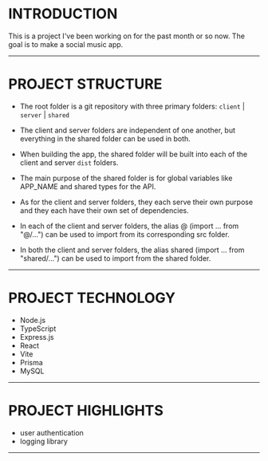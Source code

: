 # INTRODUCTION

This is a project I've been working on for the past month or so now. The goal is to make a social music app.

---

# PROJECT STRUCTURE

- The root folder is a git repository with three primary folders: `client` | `server` | `shared`

- The client and server folders are independent of one another, but everything in the shared folder can be used in both.
- When building the app, the shared folder will be built into each of the client and server `dist` folders.

- The main purpose of the shared folder is for global variables like APP_NAME and shared types for the API.
- As for the client and server folders, they each serve their own purpose and they each have their own set of dependencies.

- In each of the client and server folders, the alias @ (import ... from "@/...") can be used to import from its corresponding src folder.
- In both the client and server folders, the alias shared (import ... from "shared/...") can be used to import from the shared folder.

---

# PROJECT TECHNOLOGY

- Node.js
- TypeScript
- Express.js
- React
- Vite
- Prisma
- MySQL

---

# PROJECT HIGHLIGHTS

- user authentication
- logging library

---

